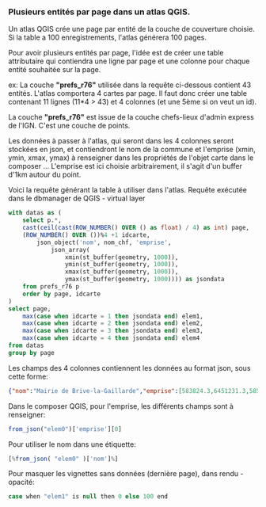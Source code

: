 ### Plusieurs entités par page dans un atlas QGIS.

Un atlas QGIS crée une page par entité de la couche de couverture choisie. Si la table a 100 enregistrements, l'atlas générera 100 pages.

Pour avoir plusieurs entités par page, l'idée est de créer une table attributaire qui contiendra une ligne par page et une colonne pour chaque entité souhaitée sur la page.

ex: La couche **"prefs_r76"** utilisée dans la requête ci-dessous contient 43 entités. L'atlas comportera 4 cartes par page.
Il faut donc créer une table contenant 11 lignes (11*4 > 43) et 4 colonnes (et une 5ème si on veut un id).

La couche **"prefs_r76"** est issue de la couche chefs-lieux d'admin express de l'IGN. C'est une couche de points.

Les données à passer à l'atlas, qui seront dans les 4 colonnes seront stockées en json, et contiendront le nom de la commune et l'emprise (xmin, ymin, xmax, ymax) à renseigner dans les propriétés de l'objet carte dans le composer ... L'emprise est ici choisie arbitrairement, il s'agit d'un buffer d'1km autour du point.

Voici la requête générant la table à utiliser dans l'atlas.
Requête exécutée dans le dbmanager de QGIS - virtual layer
```sql
with datas as (
	select p.*, 
	cast(ceil(cast(ROW_NUMBER() OVER () as float) / 4) as int) page,
	(ROW_NUMBER() OVER ())%4 +1 idcarte,
		json_object('nom', nom_chf, 'emprise', 
			json_array(	
				xmin(st_buffer(geometry, 1000)), 
				ymin(st_buffer(geometry, 1000)), 
				xmax(st_buffer(geometry, 1000)), 
				ymax(st_buffer(geometry, 1000)))) as jsondata
	from prefs_r76 p
	order by page, idcarte
)		
select page, 
	max(case when idcarte = 1 then jsondata end) elem1,
	max(case when idcarte = 2 then jsondata end) elem2,
	max(case when idcarte = 3 then jsondata end) elem3,
	max(case when idcarte = 4 then jsondata end) elem4
from datas
group by page
```
Les champs des 4 colonnes contiennent les données au format json, sous cette forme:

```json
{"nom":"Mairie de Brive-la-Gaillarde","emprise":[583824.3,6451231.3,585824.3,6453231.3]}
```
Dans le composer QGIS, pour l'emprise, les différents champs sont à renseigner: 
```js
from_json("elem0")['emprise'][0]
```
Pour utiliser le nom dans une étiquette: 
```js
[%from_json( "elem0" )['nom']%]
```
Pour masquer les vignettes sans données (dernière page), dans rendu - opacité: 
```js
case when "elem1" is null then 0 else 100 end
```


